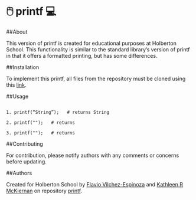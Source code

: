 # :computer_mouse: printf :computer:

##About

This version of printf is created for educational purposes at Holberton School. This functionality is similar to the standard library’s version of printf in that it offers a formatted printing, but has some differences.

##Installation

To implement this printf, all files from the repository must be cloned using this [link](https://github.com/fvesp18/printf).

##Usage

```

1. printf(“String”);   # returns String

2. printf("");   # returns

3. printf("");   # returns

```

##Contributing

For contribution, please notify authors with any comments or concerns before updating.

##Authors

Created for Holberton School by [Flavio Vilchez-Espinoza](https://github.com/fvesp18) and [Kathleen R McKiernan](https://github.com/KathleenRMcK) on repository [printf](https://github.com/fvesp18/printf).
